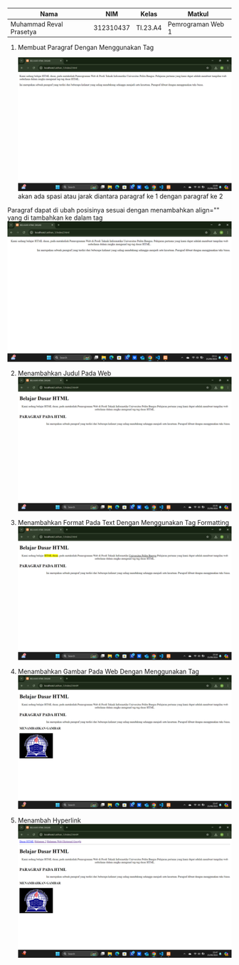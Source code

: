 | Nama                    | NIM        | Kelas   | Matkul            |
|-------------------------|------------|---------|-------------------|
| Muhammad Reval Prasetya | 312310437  | TI.23.A4| Pemrograman Web 1 |

1. Membuat Paragraf Dengan Menggunakan Tag <p> </p>
![alt text](https://github.com/Reval2703/Lab1Web/blob/main/1.png?raw=true)
          akan ada spasi atau jarak diantara paragraf ke 1 dengan paragraf ke 2

Paragraf dapat di ubah posisinya sesuai dengan menambahkan align="" yang di tambahkan ke dalam tag
![alt text](https://github.com/Reval2703/Lab1Web/blob/main/2.png?raw=true)

2. Menambahkan Judul Pada Web
![alt text](https://github.com/Reval2703/Lab1Web/blob/main/3.png?raw=true)

3. Menambahkan Format Pada Text Dengan Menggunakan Tag Formatting
![alt text](https://github.com/Reval2703/Lab1Web/blob/main/4.png?raw=true)

4. Menambahkan Gambar Pada Web Dengan Menggunakan Tag
![alt text](https://github.com/Reval2703/Lab1Web/blob/main/5.png?raw=true)

5. Menambah Hyperlink
![alt text](https://github.com/Reval2703/Lab1Web/blob/main/6.png?raw=true)
